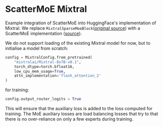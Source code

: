 # ScatterMoE Mixtral

Example integration of ScatterMoE into HuggingFace's implementation of Mixtral. 
We replace `MixtralSparseMoeBlock`([original source](https://github.com/huggingface/transformers/blob/v4.38.2/src/transformers/models/mixtral/modeling_mixtral.py#L816)) with a ScatterMoE implementation ([source](https://github.com/shawntan/scattermoe/blob/main/examples/mixtral/modeling_mixtral.py#L667)). 

We do not support loading of the existing Mixtral model for now, but to initialise a model from scratch:
```python
config = MixtralConfig.from_pretrained(
    "mistralai/Mixtral-8x7B-v0.1",
    torch_dtype=torch.bfloat16, 
    low_cpu_mem_usage=True,
    attn_implementation='flash_attention_2'
)
```
for training:
```python
config.output_router_logits = True
```
This will ensure that the auxiliary loss is added to the loss computed for training. The MoE auxiliary losses are
load balancing losses that try to that there is no over-reliance on only a few experts during training.




